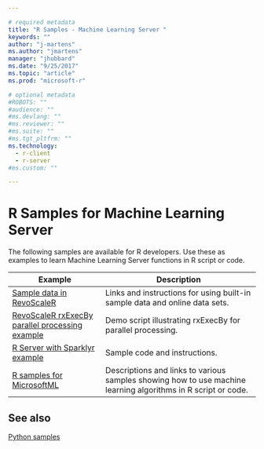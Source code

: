 ```yaml
---

# required metadata
title: "R Samples - Machine Learning Server "
keywords: ""
author: "j-martens"
ms.author: "jmartens"
manager: "jhubbard"
ms.date: "9/25/2017"
ms.topic: "article"
ms.prod: "microsoft-r"

# optional metadata
#ROBOTS: ""
#audience: ""
#ms.devlang: ""
#ms.reviewer: ""
#ms.suite: ""
#ms.tgt_pltfrm: ""
ms.technology:
  - r-client
  - r-server
#ms.custom: ""

---
```


# R Samples for Machine Learning Server

The following samples are available for R developers. Use these as examples to learn Machine Learning Server functions in R script or code.

|Example|Description                                                     |
|--------------|---------------------------------------------------------|
|[Sample data in RevoScaleR](sample-built-in-data.md) | Links and instructions for using built-in sample data and online data sets.|
|[RevoScaleR rxExecBy parallel processing example](tutorial-rxexecby.md) | Demo script illustrating rxExecBy for parallel processing. |
|[R Server with Sparklyr example](tutorial-sparklyr-revoscaler.md) | Sample code and instructions.|
|[R samples for MicrosoftML](sample-microsoftml.md) | Descriptions and links to various samples showing how to use machine learning algorithms in R script or code. |

## See also

[Python samples](../python/python-samples.md)